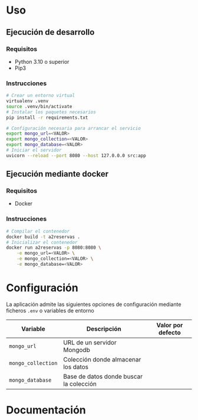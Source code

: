# Uso

## Ejecución de desarrollo

### Requisitos

- Python 3.10 o superior
- Pip3

### Instrucciones

```sh
# Crear un entorno virtual
virtualenv .venv
source .venv/bin/activate
# Instalar los paquetes necesarios
pip install -r requirements.txt

# Configuración necesaria para arrancar el servicio
export mongo_url=<VALOR>
export mongo_collection=<VALOR> 
export mongo_database=<VALOR>
# Iniciar el servidor
uvicorn --reload --port 8080 --host 127.0.0.0 src:app
```

## Ejecución mediante docker

### Requisitos

- Docker

### Instrucciones

```sh
# Compilar el contenedor
docker build -t a2reservas .
# Inicializar el contenedor
docker run a2reservas -p 8080:8080 \
    -e mongo_url=<VALOR> \
    -e mongo_collection=<VALOR> \
    -e mongo_database=<VALOR>
```

# Configuración

La aplicación admite las siguientes opciones de configuración mediante ficheros
`.env` o variables de entorno

| Variable | Descripción|Valor por defecto|
|-|-|-|
|`mongo_url`| URL de un servidor Mongodb | |
|`mongo_collection`| Colección donde almacenar los datos | |
|`mongo_database`| Base de datos donde buscar la colección||

# Documentación
